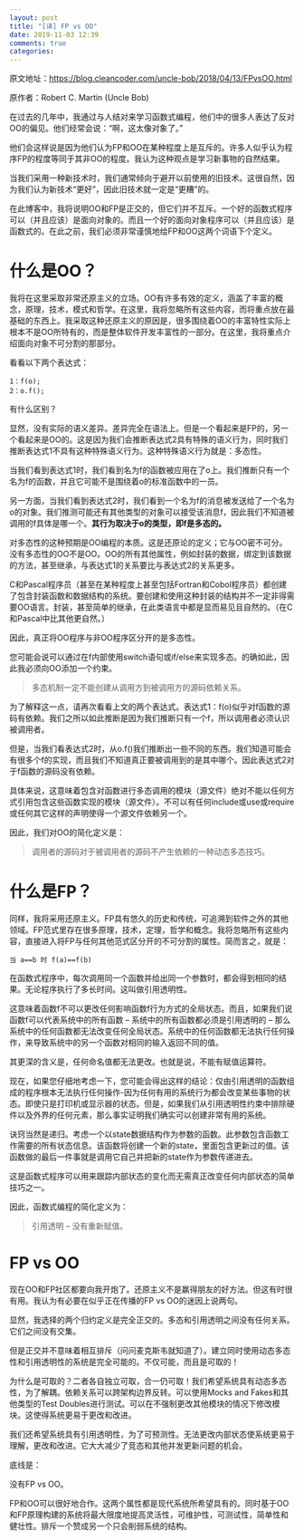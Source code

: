```yaml
---
layout: post
title: "[译] FP vs OO"
date: 2019-11-03 12:39
comments: true
categories:
---
```


原文地址：https://blog.cleancoder.com/uncle-bob/2018/04/13/FPvsOO.html

原作者：Robert C. Martin (Uncle Bob)

在过去的几年中，我通过与人结对来学习函数式编程，他们中的很多人表达了反对OO的偏见。他们经常会说：“啊，这太像对象了。”

他们会这样说是因为他们认为FP和OO在某种程度上是互斥的。许多人似乎认为程序FP的程度等同于其非OO的程度。我认为这种观点是学习新事物的自然结果。

当我们采用一种新技术时，我们通常倾向于避开以前使用的旧技术。这很自然，因为我们认为新技术“更好”，因此旧技术就一定是“更糟”的。

在此博客中，我将说明OO和FP是正交的，但它们并不互斥。一个好的函数式程序可以（并且应该）是面向对象的。而且一个好的面向对象程序可以（并且应该）是函数式的。在此之前，我们必须非常谨慎地给FP和OO这两个词语下个定义。

# 什么是OO？

我将在这里采取非常还原主义的立场。OO有许多有效的定义，涵盖了丰富的概念，原理，技术，模式和哲学。在这里，我将忽略所有这些内容，而将重点放在最基础的东西上。我采取这种还原主义的原因是，很多围绕着OO的丰富特性实际上根本不是OO所特有的，而是整体软件开发丰富性的一部分。在这里，我将重点介绍面向对象不可分割的那部分。

看看以下两个表达式：

```
1：f(o);
2：o.f();
```

有什么区别？

显然，没有实际的语义差异。差异完全在语法上。但是一个看起来是FP的，另一个看起来是OO的。这是因为我们会推断表达式2具有特殊的语义行为，同时我们推断表达式1不具有这种特殊语义行为。这种特殊语义行为就是：多态性。

当我们看到表达式1时，我们看到名为f的函数被应用在了o上。我们推断只有一个名为f的函数，并且它可能不是围绕着o的标准函数中的一员。

另一方面，当我们看到表达式2时，我们看到一个名为f的消息被发送给了一个名为o的对象。我们推测可能还有其他类型的对象可以接受该消息f，因此我们不知道被调用的f具体是哪一个。**其行为取决于o的类型，即f是多态的。**

对多态性的这种预期是OO编程的本质。这是还原论的定义；它与OO密不可分。没有多态性的OO不是OO。OO的所有其他属性，例如封装的数据，绑定到该数据的方法，甚至继承，与表达式1的关系要比与表达式2的关系更多。

C和Pascal程序员（甚至在某种程度上甚至包括Fortran和Cobol程序员）都创建了包含封装函数和数据结构的系统。要创建和使用这种封装的结构并不一定非得需要OO语言。封装，甚至简单的继承，在此类语言中都是显而易见且自然的。（在C和Pascal中比其他更自然。）

因此，真正将OO程序与非OO程序区分开的是多态性。

您可能会说可以通过在f内部使用switch语句或if/else来实现多态。的确如此，因此我必须向OO添加一个约束。

> 多态机制一定不能创建从调用方到被调用方的源码依赖关系。

为了解释这一点，请再次看看上文的两个表达式。表达式1：f(o)似乎对f函数的源码有依赖。我们之所以如此推断是因为我们推断只有一个f，所以调用者必须认识被调用者。

但是，当我们看表达式2时，从o.f()我们推断出一些不同的东西。我们知道可能会有很多个f的实现，而且我们不知道真正要被调用到的是其中哪个。因此表达式2对于f函数的源码没有依赖。

具体来说，这意味着包含对函数进行多态调用的模块（源文件）绝对不能以任何方式引用包含这些函数实现的模块（源文件）。不可以有任何include或use或require或任何其它这样的声明使得一个源文件依赖另一个。

因此，我们对OO的简化定义是：

> 调用者的源码对于被调用者的源码不产生依赖的一种动态多态技巧。

# 什么是FP？

同样，我将采用还原主义。FP具有悠久的历史和传统，可追溯到软件之外的其他领域。FP范式里存在很多原理，技术，定理，哲学和概念。我将忽略所有这些内容，直接进入将FP与任何其他范式区分开的不可分割的属性。简而言之，就是：

```
当 a==b 时 f(a)==f(b)
```

在函数式程序中，每次调用同一个函数并给出同一个参数时，都会得到相同的结果。无论程序执行了多长时间。这叫做引用透明性。

这意味着函数f不可以更改任何影响函数f行为方式的全局状态。而且，如果我们说函数f可以代表系统中的所有函数 – 系统中的所有函数都必须是引用透明的 – 那么系统中的任何函数都无法改变任何全局状态。系统中的任何函数都无法执行任何操作，来导致系统中的另一个函数对相同的输入返回不同的值。

其更深的含义是，任何命名值都无法更改。也就是说，不能有赋值运算符。

现在，如果您仔细地考虑一下，您可能会得出这样的结论：仅由引用透明的函数组成的程序根本无法执行任何操作-因为任何有用的系统行为都会改变某些事物的状态。即使只是打印机或显示器的状态。但是，如果我们从引用透明性约束中排除硬件以及外界的任何元素，那么事实证明我们确实可以创建非常有用的系统。

诀窍当然是递归。考虑一个以state数据结构作为参数的函数。此参数包含函数工作需要的所有状态信息。该函数将创建一个新的state，里面包含更新过的值。该函数做的最后一件事就是调用它自己并把新的state作为参数传递进去。

这是函数式程序可以用来跟踪内部状态的变化而无需真正改变任何内部状态的简单技巧之一。

因此，函数式编程的简化定义为：

> 引用透明 – 没有重新赋值。

# FP vs OO

现在OO和FP社区都要向我开炮了。还原主义不是赢得朋友的好方法。但这有时很有用。我认为有必要在似乎正在传播的FP vs OO的迷因上说两句。

显然，我选择的两个归约定义是完全正交的。多态和引用透明之间没有任何关系。它们之间没有交集。

但是正交并不意味着相互排斥（问问麦克斯韦就知道了）。建立同时使用动态多态性和引用透明性的系统是完全可能的。不仅可能，而且是可取的！

为什么是可取的？二者各自独立可取，合一仍可取！我们希望系统具有动态多态性，为了解耦。依赖关系可以跨架构边界反转。可以使用Mocks and Fakes和其他类型的Test Doubles进行测试。可以在不强制更改其他模块的情况下修改模块。这使得系统更易于更改和改进。

我们还希望系统具有引用透明性，为了可预测性。无法更改内部状态使系统更易于理解，更改和改进。它大大减少了竞态和其他并发更新问题的机会。

底线是：

没有FP vs OO。

FP和OO可以很好地合作。这两个属性都是现代系统所希望具有的。同时基于OO和FP原理构建的系统将最大限度地提高灵活性，可维护性，可测试性，简单性和健壮性。排斥一个赞成另一个只会削弱系统的结构。
